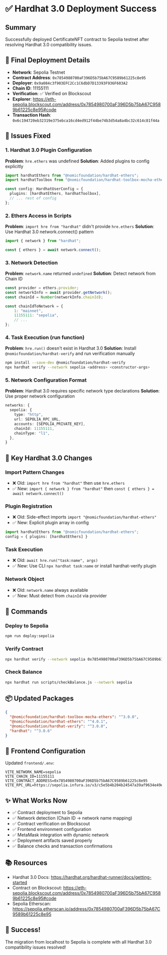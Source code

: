 # ✅ Hardhat 3.0 Deployment Success

## Summary
Successfully deployed CertificateNFT contract to Sepolia testnet after resolving Hardhat 3.0 compatibility issues.

## 🎯 Final Deployment Details
- **Network**: Sepolia Testnet
- **Contract Address**: `0x7854980700aF396D5b75bA67C9589b61225c8e95`
- **Deployer**: `0x9a084c3f903EFC2Cc1C6dbD7D13393F936F603A2`
- **Chain ID**: 11155111
- **Verification**: ✅ Verified on Blockscout
- **Explorer**: https://eth-sepolia.blockscout.com/address/0x7854980700aF396D5b75bA67C9589b61225c8e95#code
- **Transaction Hash**: `0x6c194720eb32319e375ebca16cd4ed912f44be74b3d54a8a4bc32c614c81f44a`

## 🔧 Issues Fixed

### 1. Hardhat 3.0 Plugin Configuration
**Problem**: `hre.ethers` was undefined
**Solution**: Added plugins to config explicitly
```typescript
import hardhatEthers from "@nomicfoundation/hardhat-ethers";
import hardhatToolbox from "@nomicfoundation/hardhat-toolbox-mocha-ethers";

const config: HardhatUserConfig = {
  plugins: [hardhatEthers, hardhatToolbox],
  // ... rest of config
};
```

### 2. Ethers Access in Scripts
**Problem**: `import hre from "hardhat"` didn't provide `hre.ethers`
**Solution**: Use Hardhat 3.0 network.connect() pattern
```javascript
import { network } from "hardhat";

const { ethers } = await network.connect();
```

### 3. Network Detection
**Problem**: `network.name` returned `undefined`
**Solution**: Detect network from Chain ID
```javascript
const provider = ethers.provider;
const networkInfo = await provider.getNetwork();
const chainId = Number(networkInfo.chainId);

const chainIdToNetwork = {
    1: "mainnet",
    11155111: "sepolia",
    // ...
};
```

### 4. Task Execution (run function)
**Problem**: `hre.run()` doesn't exist in Hardhat 3.0
**Solution**: Install `@nomicfoundation/hardhat-verify` and run verification manually
```bash
npm install --save-dev @nomicfoundation/hardhat-verify
npx hardhat verify --network sepolia <address> <constructor-args>
```

### 5. Network Configuration Format
**Problem**: Hardhat 3.0 requires specific network type declarations
**Solution**: Use proper network configuration
```typescript
networks: {
  sepolia: {
    type: "http",
    url: SEPOLIA_RPC_URL,
    accounts: [SEPOLIA_PRIVATE_KEY],
    chainId: 11155111,
    chainType: "l1",
  },
}
```

## 📝 Key Hardhat 3.0 Changes

### Import Pattern Changes
- ❌ Old: `import hre from "hardhat"` then use `hre.ethers`
- ✅ New: `import { network } from "hardhat"` then `const { ethers } = await network.connect()`

### Plugin Registration
- ❌ Old: Side-effect imports `import "@nomicfoundation/hardhat-ethers"`
- ✅ New: Explicit plugin array in config
```typescript
import hardhatEthers from "@nomicfoundation/hardhat-ethers";
config = { plugins: [hardhatEthers] }
```

### Task Execution
- ❌ Old: `await hre.run("task:name", args)`
- ✅ New: Use CLI `npx hardhat task:name` or install hardhat-verify plugin

### Network Object
- ❌ Old: `network.name` always available
- ✅ New: Must detect from `chainId` via provider

## 🚀 Commands

### Deploy to Sepolia
```bash
npm run deploy:sepolia
```

### Verify Contract
```bash
npx hardhat verify --network sepolia 0x7854980700aF396D5b75bA67C9589b61225c8e95 0x9a084c3f903EFC2Cc1C6dbD7D13393F936F603A2
```

### Check Balance
```bash
npx hardhat run scripts/checkBalance.js --network sepolia
```

## 📦 Updated Packages
```json
{
  "@nomicfoundation/hardhat-toolbox-mocha-ethers": "^3.0.0",
  "@nomicfoundation/hardhat-ethers": "^4.0.1",
  "@nomicfoundation/hardhat-verify": "^3.0.0",
  "hardhat": "^3.0.6"
}
```

## 🎨 Frontend Configuration
Updated `frontend/.env`:
```properties
VITE_NETWORK_NAME=sepolia
VITE_CHAIN_ID=11155111
VITE_CONTRACT_ADDRESS=0x7854980700aF396D5b75bA67C9589b61225c8e95
VITE_RPC_URL=https://sepolia.infura.io/v3/c5e5b4b204b24547a39af9634e49e4f5
```

## ✨ What Works Now
- ✅ Contract deployment to Sepolia
- ✅ Network detection (Chain ID → network name mapping)
- ✅ Contract verification on Blockscout
- ✅ Frontend environment configuration
- ✅ MetaMask integration with dynamic network
- ✅ Deployment artifacts saved properly
- ✅ Balance checks and transaction confirmations

## 📚 Resources
- Hardhat 3.0 Docs: https://hardhat.org/hardhat-runner/docs/getting-started
- Contract on Blockscout: https://eth-sepolia.blockscout.com/address/0x7854980700aF396D5b75bA67C9589b61225c8e95#code
- Sepolia Etherscan: https://sepolia.etherscan.io/address/0x7854980700aF396D5b75bA67C9589b61225c8e95

## 🎉 Success!
The migration from localhost to Sepolia is complete with all Hardhat 3.0 compatibility issues resolved!
